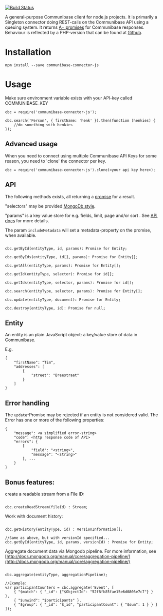 [![Build Status](https://travis-ci.org/kingsquare/communibase-connector-js.png)](https://travis-ci.org/kingsquare/communibase-connector-js)

A general-purpose Communibase client for node.js projects. It is primarily a Singleton connector doing REST-calls on the Communibase API using a queuing system. It returns [A+ promises](https://github.com/promises-aplus/promises-spec) for Communibase responses. Behaviour is reflected by a PHP-version that can be found at [Github](https://github.com/kingsquare/communibase-connector-js).

Installation
============

```
npm install --save communibase-connector-js
```

Usage
=====

Make sure environment variable exists with your API-key called COMMUNIBASE_KEY

```
cbc = require('communibase-connector-js');

cbc.search('Person', { firstName: 'henk' }).then(function (henkies) {
	//do something with henkies
});

```

Advanced usage
--------------

When you need to connect using multiple Communibase API Keys for some reason, you need to 'clone' the connector per key.
```
cbc = require('communibase-connector-js').clone(<your api key here>);
```

API
---

The following methods exists, all returning a [promise](https://github.com/cujojs/when/blob/master/docs/api.md#promise) for a result.

"selectors" may be provided [MongoDb style](http://docs.mongodb.org/manual/reference/method/db.collection.find/#db.collection.find).

"params" is a key value store for e.g. fields, limit, page and/or sort . See [API docs](https://api.communibase.nl/docs/) for more details.

The param ```includeMetadata``` will set a metadata-property on the promise, when available.

```

cbc.getById(entityType, id, params): Promise for Entity;

cbc.getByIds(entityType, id[], params): Promise for Entity[];

cbc.getAll(entityType, params): Promise for Entity[];

cbc.getId(entityType, selector): Promise for id[];

cbc.getIds(entityType, selector, params): Promise for id[];

cbc.search(entityType, selector, params): Promise for Entity[];

cbc.update(entityType, document): Promise for Entity;

cbc.destroy(entityType, id): Promise for null;

```

Entity
--
An entity is an plain JavaScript object: a key/value store of data in Communibase.

E.g.

```
{
	"firstName": "Tim",
	"addresses": [
		{
			"street": "Breestraat"
		}
	]
}

```

Error handling
--

The ```update```-Promise may be rejected if an entity is not considered valid. The Error has one or more of the following properties:

```
{
	"message": <a simplified error-string>
	"code": <http response code of API>
	"errors": {
		[
			"field": "<string>",
			"message": "<string>"
		], ...
	}
}
```

Bonus features:
--

create a readable stream from a File ID:

```

cbc.createReadStream(fileId) : Stream;

```

Work with document history:

```

cbc.getHistory(entityType, id) : VersionInformation[];

//Same as above, but with versionId specified...
cbc.getById(entityType, id, params, versionId) : Promise for Entity;

```

Aggregate document data via Mongodb pipeline. For more information, see
[http://docs.mongodb.org/manual/core/aggregation-pipeline/](http://docs.mongodb.org/manual/core/aggregation-pipeline/)

```

cbc.aggregate(entityType, aggregationPipeline);

//Example:
var participantCounters = cbc.aggregate('Event', [
	{ "$match": { "_id": {"$ObjectId": "52f8fb85fae15e6d0806e7c7"} } },
	{ "$unwind": "$participants" },
	{ "$group": { "_id": "$_id", "participantCount": { "$sum": 1 } } }
]);


```
